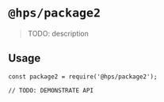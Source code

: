 # `@hps/package2`

> TODO: description

## Usage

```
const package2 = require('@hps/package2');

// TODO: DEMONSTRATE API
```
